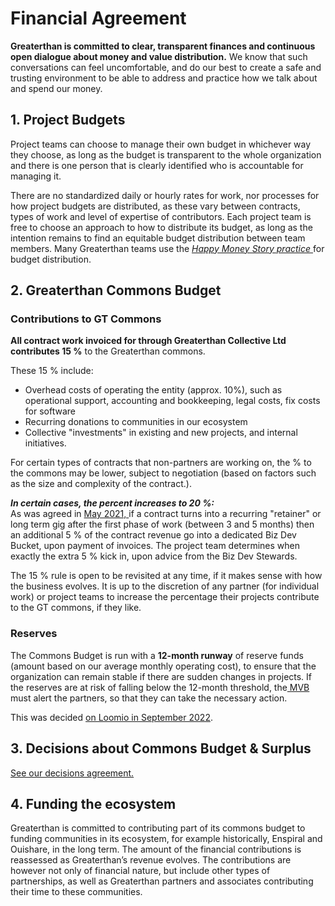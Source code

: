 # Financial Agreement

**Greaterthan is committed to clear, transparent finances and continuous open dialogue about money and value distribution.** We know that such conversations can feel uncomfortable, and do our best to create a safe and trusting environment to be able to address and practice how we talk about and spend our money.

## 1. Project Budgets

Project teams can choose to manage their own budget in whichever way they choose, as long as the budget is transparent to the whole organization and there is one person that is clearly identified who is accountable for managing it.

There are no standardized daily or hourly rates for work, nor processes for how project budgets are distributed, as these vary between contracts, types of work and level of expertise of contributors. Each project team is free to choose an approach to how to distribute its budget, as long as the intention remains to find an equitable budget distribution between team members. Many Greaterthan teams use the [_Happy Money Story practice_ ](https://www.greaterthan.works/resources/happy-money-story-decoupling-remuneration-from-calculation)for budget distribution.&#x20;

## 2. Greaterthan Commons Budget&#x20;

### Contributions to GT Commons

**All contract work invoiced for through Greaterthan Collective Ltd contributes 15 %** to the Greaterthan commons.

These 15 % include:&#x20;

* Overhead costs of operating the entity (approx. 10%), such as operational support, accounting and bookkeeping, legal costs, fix costs for software
* Recurring donations to communities in our ecosystem
* Collective "investments" in existing and new projects, and internal initiatives.&#x20;

For certain types of contracts that non-partners are working on, the % to the commons may be lower, subject to negotiation (based on factors such as the size and complexity of the contract.).

_**In certain cases, the percent increases to 20 %:**_\
As was agreed in [May 2021, ](https://www.loomio.org/d/SPaUqGD2/proposal-for-better-rewarding-biz-dev-in-gt-)if a contract turns into a recurring "retainer" or long term gig after the first phase of work (between 3 and 5 months) then an additional 5 % of the contract revenue go into a dedicated Biz Dev Bucket, upon payment of invoices. The project team determines when exactly the extra 5 % kick in, upon advice from the Biz Dev Stewards.

The 15 % rule is open to be revisited at any time, if it makes sense with how the business evolves. It is up to the discretion of any partner (for individual work) or project teams to increase the percentage their projects contribute to the GT commons, if they like.

### Reserves

The Commons Budget is run with a **12-month runway** of reserve funds (amount based on our average monthly operating cost), to ensure that the organization can remain stable if there are sudden changes in projects. If the reserves are at risk of falling below the 12-month threshold, the[ MVB ](people-agreement.md#minimum-viable-board)must alert the partners, so that they can take the necessary action. &#x20;

This was decided [on Loomio in September 2022](https://www.loomio.com/d/dN7rsFQv/mvb-decisions-thread/9).&#x20;

## 3. Decisions about Commons Budget & Surplus

[See our decisions agreement. ](decision-making-agreement.md#decisions-about-money)

## 4. Funding the ecosystem

Greaterthan is committed to contributing part of its commons budget to funding communities in its ecosystem, for example historically, Enspiral and Ouishare, in the long term. The amount of the financial contributions is reassessed as Greaterthan’s revenue evolves. The contributions are however not only of financial nature, but include other types of partnerships, as well as Greaterthan partners and associates contributing their time to these communities.
